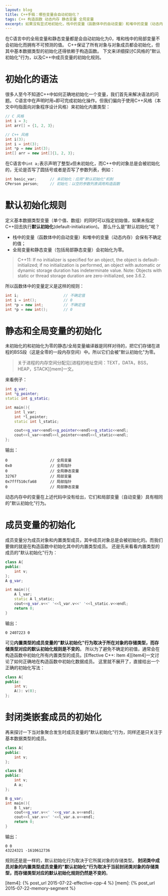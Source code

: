 ```yaml
---
layout: blog
title: C++手稿：哪些变量会自动初始化？
tags: C++ 构造函数 动态内存 静态变量 全局变量
excerpt: 如果没有显式地初始化，栈中的变量（函数体中的自动变量）和堆中的变量（动态内存）会保有不确定的值；而全局变量和静态变量（包括局部静态变量）会初始化为零。
---
```


在C语言中的全局变量和静态变量都是会自动初始化为0，堆和栈中的局部变量不会初始化而拥有不可预测的值。
C++保证了所有对象与对象成员都会初始化，但其中基本数据类型的初始化还得依赖于构造函数。
下文来详细探讨C风格的"默认初始化"行为，以及C++中成员变量的初始化规则。

<!--more-->

# 初始化的语法

很多人至今不知道C++中如何正确地初始化一个变量，我们首先来解决语法的问题。
C语言中在声明时用`=`即可完成初始化操作。但我们偏向于使用C++风格（本文中均指面向对象程序设计风格）来初始化内置类型：

```cpp
// C 风格
int i = 3;
int arr[] = {1, 2, 3};

// C++ 风格
int i(3);
int i = int(3);
int *p = new int(3);
int[] arr = new int[]{1, 2, 3};
```

在C语言中`int a;`表示声明了整型`a`但未初始化，而C++中的对象总是会被初始化的，无论是否写了圆括号或者是否写了参数列表，例如：

```cpp
int basic_var;      // 未初始化：应用"默认初始化"机制
CPerson person;     // 初始化：以空的参数列表调用构造函数
```

# 默认初始化规则

定义基本数据类型变量（单个值、数组）的同时可以指定初始值，如果未指定C++回去执行**默认初始化**(default-initialization)。
那么什么是"默认初始化"呢？

* 栈中的变量（函数体中的自动变量）和堆中的变量（动态内存）会保有不确定的值；
* 全局变量和静态变量（包括局部静态变量）会初始化为零。

> C++11: If no initializer is specified for an object, the object is default-initialized; if no initialization is performed, an
> object with automatic or dynamic storage duration has indeterminate value. 
> Note: Objects with static or thread storage duration are zero-initialized, see 3.6.2.

所以函数体中的变量定义是这样的规则：

```cpp
int i;                    // 不确定值
int i = int();            // 0
int *p = new int;         // 不确定值
int *p = new int();       // 0
```

# 静态和全局变量的初始化

未初始化的和初始化为零的静态/全局变量编译器是同样对待的，把它们存储在进程的BSS段（这是全零的一段内存空间）中。所以它们会被"默认初始化"为零。

> 关于进程的内存空间分配见[进程的地址空间：TEXT，DATA，BSS，HEAP，STACK][mem]一文。

来看例子：

```cpp
int g_var;
int *g_pointer;
static int g_static;

int main(){
    int l_var;
    int *l_pointer;
    static int l_static;

    cout<<g_var<<endl<<g_pointer<<endl<<g_static<<endl;
    cout<<l_var<<endl<<l_pointer<<endl<<l_static<<endl;
};
```

输出：

```
0                   // 全局变量
0x0                 // 全局指针  
0                   // 全局静态变量
32767               // 局部变量
0x7fff510cfa68      // 局部指针
0                   // 局部静态变量
```

动态内存中的变量在上述代码中没有给出，它们和局部变量（自动变量）具有相同的"默认初始化"行为。

# 成员变量的初始化

成员变量分为成员对象和内置类型成员，其中成员对象总是会被初始化的。而我们要做的就是在构造函数中初始化其中的内置类型成员。
还是先来看看内置类型的成员的"默认初始化"行为：

```cpp
class A{
public:
    int v;
};
A g_var;

int main(){
    A l_var;
    static A l_static;
    cout<<g_var.v<<' '<<l_var.v<<' '<<l_static.v<<endl;
    return 0;
}
```

输出：

```
0 2407223 0
```

可见**内置类型的成员变量的"默认初始化"行为取决于所在对象的存储类型，而存储类型对应的默认初始化规则是不变的**。
所以为了避免不确定的初值，通常会在构造函数中初始化所有内置类型的成员。[Effective C++: Item 4][item4]一文讨论了如何正确地在构造函数中初始化数据成员。
这里就不展开了，直接给出一个正确的初始化写法：

```cpp
class A{
public:
    int v;
    A(): v(0);
};
```

# 封闭类嵌套成员的初始化

再来探讨一下当对象聚合发生时成员变量的"默认初始化"行为，同样还是只关注于基本数据类型的成员。

```cpp
class A{
public:
    int v;
};

class B{
public:
    int v;
    A a;
};

B g_var;
int main(){
    B l_var;
    cout<<g_var.v<<' '<<g_var.a.v<<endl;
    cout<<l_var.v<<' '<<l_var.a.v<<endl;
    return 0;
}
```

输出：

```
0 0
43224321 -1610612736
```

规则还是是一样的，默认初始化行为取决于它所属对象的存储类型。
**封闭类中成员对象的内置类型成员变量的"默认初始化"行为取决于当前封闭类对象的存储类型，而存储类型对应的默认初始化规则仍然是不变的**。


[item4]: {% post_url 2015-07-22-effective-cpp-4 %}
[mem]: {% post_url 2015-07-22-memory-segment %}

